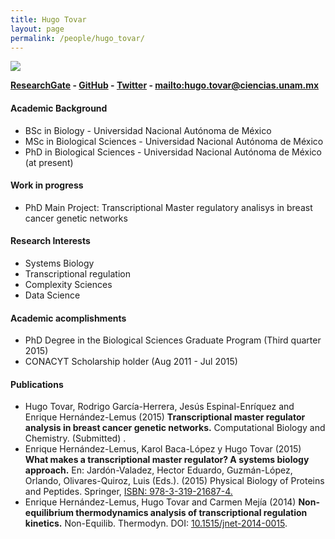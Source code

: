 ```yaml
---
title: Hugo Tovar
layout: page
permalink: /people/hugo_tovar/
---
```


![][image]

__[ResearchGate][1] - [GitHub][2] - [Twitter][3] - <mailto:hugo.tovar@ciencias.unam.mx>__

#### Academic Background

* BSc in Biology - Universidad Nacional Autónoma de México
* MSc in Biological Sciences - Universidad Nacional Autónoma de México
* PhD in Biological Sciences - Universidad Nacional Autónoma de México (at present)

#### Work in progress
* PhD Main Project: Transcriptional Master regulatory analisys in breast cancer genetic networks

#### Research Interests
* Systems Biology
* Transcriptional regulation
* Complexity Sciences
* Data Science

#### Academic acomplishments
* PhD Degree in the Biological Sciences Graduate Program (Third quarter 2015)
* CONACYT Scholarship holder (Aug 2011 - Jul 2015)

#### Publications
* Hugo Tovar, Rodrigo García-Herrera, Jesús Espinal-Enríquez and Enrique Hernández-Lemus (2015) **Transcriptional master regulator analysis in breast cancer genetic networks.** Computational Biology and Chemistry. (Submitted) .
* Enrique Hernández-Lemus, Karol Baca-López y Hugo Tovar (2015) **What makes a transcriptional master regulator? A systems biology approach.** En: Jardón-Valadez, Hector Eduardo, Guzmán-López, Orlando, Olivares-Quiroz, Luis (Eds.). (2015) Physical Biology of Proteins and Peptides. Springer, [ISBN: 978-3-319-21687-4.][5]
* Enrique Hernández-Lemus, Hugo Tovar and Carmen Mejía (2014) **Non-equilibrium thermodynamics analysis of transcriptional regulation kinetics.** Non-Equilib. Thermodyn. DOI: [10.1515/jnet-2014-0015][4].


[image]:https://cloud.githubusercontent.com/assets/9357097/13790921/42b18bbc-eab0-11e5-94ac-1f1763513432.png

[1]: https://www.researchgate.net/profile/Hugo_Tovar
[2]: https://github.com/hachepunto
[3]: https://twitter.com/hachepunto
[4]: https://doi.org/10.1515/jnet-2014-0015
[5]: http://www.springer.com/us/book/9783319216867

